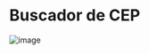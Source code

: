 # Buscador de CEP
![image](https://github.com/user-attachments/assets/d4e0303e-e3e3-438c-888d-2a040c84f177)
